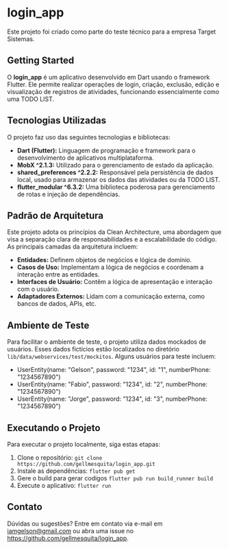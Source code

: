 # login_app

Este projeto foi criado como parte do teste técnico para a empresa Target Sistemas.

## Getting Started

O **login_app** é um aplicativo desenvolvido em Dart usando o framework Flutter. Ele permite realizar operações de login, criação, exclusão, edição e visualização de registros de atividades, funcionando essencialmente como uma TODO LIST.

## Tecnologias Utilizadas

O projeto faz uso das seguintes tecnologias e bibliotecas:

- **Dart (Flutter):** Linguagem de programação e framework para o desenvolvimento de aplicativos multiplataforma.
- **MobX ^2.1.3:** Utilizado para o gerenciamento de estado da aplicação.
- **shared_preferences ^2.2.2:** Responsável pela persistência de dados local, usado para armazenar os dados das atividades ou da TODO LIST.
- **flutter_modular ^6.3.2:** Uma biblioteca poderosa para gerenciamento de rotas e injeção de dependências.

## Padrão de Arquitetura

Este projeto adota os princípios da Clean Architecture, uma abordagem que visa a separação clara de responsabilidades e a escalabilidade do código. As principais camadas da arquitetura incluem:

- **Entidades:** Definem objetos de negócios e lógica de domínio.
- **Casos de Uso:** Implementam a lógica de negócios e coordenam a interação entre as entidades.
- **Interfaces de Usuário:** Contêm a lógica de apresentação e interação com o usuário.
- **Adaptadores Externos:** Lidam com a comunicação externa, como bancos de dados, APIs, etc.

## Ambiente de Teste

Para facilitar o ambiente de teste, o projeto utiliza dados mockados de usuários. Esses dados fictícios estão localizados no diretório `lib/data/webservices/test/mockitos`. Alguns usuários para teste incluem:

- UserEntity(name: "Gelson", password: "1234", id: "1", numberPhone: "1234567890")
- UserEntity(name: "Fabio", password: "1234", id: "2", numberPhone: "1234567890")
- UserEntity(name: "Jorge", password: "1234", id: "3", numberPhone: "1234567890")

## Executando o Projeto

Para executar o projeto localmente, siga estas etapas:

1. Clone o repositório: `git clone https://github.com/gellmesquita/login_app.git`
2. Instale as dependências: `flutter pub get`
3. Gere o build para gerar codigos `flutter pub run build_runner build`
4. Execute o aplicativo: `flutter run`

## Contato

Dúvidas ou sugestões? Entre em contato via e-mail em iamgelson@gmail.com ou abra uma issue no https://github.com/gellmesquita/login_app.
